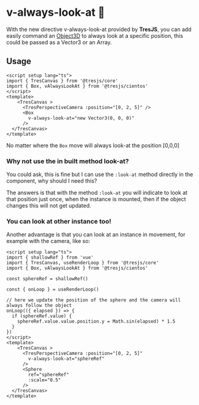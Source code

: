 # v-always-look-at 👀

With the new directive v-always-look-at provided by **TresJS**, you can add easily command an [Object3D](https://threejs.org/docs/index.html?q=object#api/en/core/Object3D) to always look at a specific position, this could be passed as a Vector3 or an Array.

## Usage

```vue{3,9}
<script setup lang="ts">
import { TresCanvas } from '@tresjs/core'
import { Box, vAlwaysLookAt } from '@tresjs/cientos'
</script>
<template>
    <TresCanvas >
      <TresPerspectiveCamera :position="[0, 2, 5]" />
      <Box
        v-always-look-at="new Vector3(0, 0, 0)"
      />
  </TresCanvas>
</template>
```
No matter where the `Box` move will always look-at the position [0,0,0]

### Why not use the in built method look-at?

You could ask, this is fine but I can use the `:look-at` method directly in the component, why should I need this?

The answers is that with the method `:look-at` you will indicate to look at that position just once, when the instance is mounted, then if the object changes this will not get updated.

### You can look at other instance too!

Another advantage is that you can look at an instance in movement, for example with the camera, like so:

```vue{4,6,20,23}
<script setup lang="ts">
import { shallowRef } from 'vue'
import { TresCanvas, useRenderLoop } from '@tresjs/core'
import { Box, vAlwaysLookAt } from '@tresjs/cientos'

const sphereRef = shallowRef()

const { onLoop } = useRenderLoop()

// here we update the position of the sphere and the camera will always follow the object
onLoop(({ elapsed }) => {
  if (sphereRef.value) {
    sphereRef.value.value.position.y = Math.sin(elapsed) * 1.5
  }
})
</script>
<template>
    <TresCanvas >
      <TresPerspectiveCamera :position="[0, 2, 5]"
        v-always-look-at="sphereRef"
      />
      <Sphere
        ref="sphereRef"
        :scale="0.5"
      />
  </TresCanvas>
</template>
```

